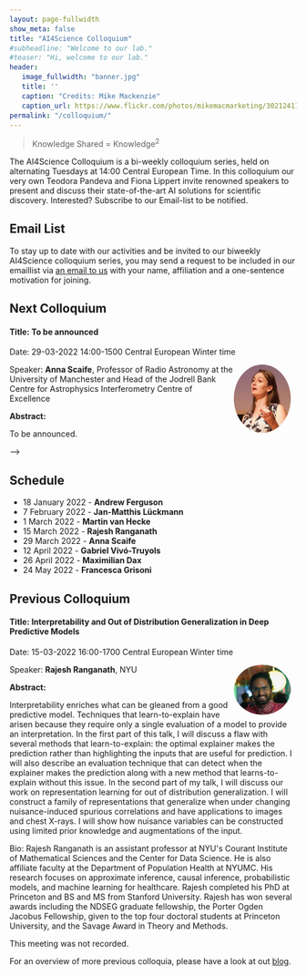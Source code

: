 ```yaml
---
layout: page-fullwidth 
show_meta: false
title: "AI4Science Colloquium"
#subheadline: "Welcome to our lab."
#teaser: "Hi, welcome to our lab."
header:
   image_fullwidth: "banner.jpg"
   title: ''
   caption: "Credits: Mike Mackenzie"
   caption_url: https://www.flickr.com/photos/mikemacmarketing/30212411048
permalink: "/colloquium/"
---
```

> Knowledge Shared = Knowledge<sup>2</sup>


The AI4Science Colloquium is a bi-weekly colloquium series, held on alternating Tuesdays at 14:00 Central European Time. In this colloquium our very own Teodora Pandeva and Fiona Lippert invite renowned speakers to present and discuss their state-of-the-art AI solutions for scientific discovery. Interested? Subscribe to our Email-list to be notified.

## Email List
To stay up to date with our activities and be invited to our biweekly AI4Science colloquium series, you may send a request to be included in our emaillist via [an email to us][9] with your name, affiliation and a one-sentence motivation for joining.

## Next Colloquium

#### Title: To be announced

Date: 29-03-2022 14:00-1500 Central European Winter time


 <img src="../people/AnnaScaife.jpeg"
     alt="AnnaScaife"
     width="100"
     style="float: right; margin-right: 10px; border-radius:50%;" />

Speaker: **Anna Scaife**, Professor of Radio Astronomy at the University of Manchester and Head of the Jodrell Bank Centre for Astrophysics Interferometry Centre of Excellence

**Abstract:** <br/>

To be announced.

-->
## Schedule

- 18 January 2022 - **Andrew Ferguson**
- 7 February 2022 - **Jan-Matthis Lückmann** 
- 1 March 2022 - **Martin van Hecke**
- 15 March 2022 - **Rajesh Ranganath**
- 29 March 2022 - **Anna Scaife**
- 12 April 2022 - **Gabriel Vivó-Truyols**
- 26 April 2022 - **Maximilian Dax**
- 24 May 2022 - **Francesca Grisoni**


## Previous Colloquium

#### Title: Interpretability and Out of Distribution Generalization in Deep Predictive Models
Date: 15-03-2022 16:00-1700 Central European Winter time


 <img src="../people/RajeshRanganath.jpeg"
     alt="RajashRanganath"
     width="100"
     style="float: right; margin-right: 10px; border-radius:50%;" />

Speaker: **Rajesh Ranganath**, NYU

**Abstract:** <br/>

Interpretability enriches what can be gleaned from a good predictive
model. Techniques that learn-to-explain have arisen because they
require only a single evaluation of a model to provide an
interpretation. In the first part of this talk, I will discuss a flaw
with several methods that learn-to-explain: the optimal explainer
makes the prediction rather than highlighting the inputs that are
useful for prediction. I will also describe an evaluation technique
that can detect when the explainer makes the prediction along with a
new method that learns-to-explain without this issue.
In the second part of my talk, I will discuss our work on
representation learning for out of distribution generalization. I will
construct a family of representations that generalize when under
changing  nuisance-induced spurious correlations and have applications
to images and chest X-rays. I will show how nuisance variables can be
constructed using limited prior knowledge and augmentations of the input.

Bio:
Rajesh Ranganath is an assistant professor at NYU's Courant Institute
of Mathematical Sciences and the Center for Data Science. He is also
affiliate faculty at the Department of Population Health at NYUMC. His
research focuses on approximate inference, causal inference,
probabilistic models,  and machine learning for healthcare. Rajesh
completed his PhD at Princeton and BS and MS from Stanford University.
Rajesh has won several awards including the NDSEG graduate fellowship,
the Porter Ogden Jacobus Fellowship, given to the top four doctoral
students at Princeton University, and the Savage Award in Theory and
Methods.

This meeting was not recorded.

<!---
<a class="radius button small" href="https://drive.google.com/file/d/1PryMUuxAw09Flpfa9J0Z7m4cQexa3Q5G/view?usp=sharing">Watch Back ›</a>
-->

For an overview of more  previous colloquia, please have a look at out [blog][2].

[1]: https://bereau.group/
[2]: /blog/
[9]: /contact/
[3]:https://github.com/undark-lab/swyft
[4]:https://arxiv.org/abs/2011.13951
[5]:http://www.mathben.com/
[6]:https://pubs.acs.org/doi/10.1021/acs.jctc.0c00981
[7]:https://github.com/Ensing-Laboratory/FABULOUS
[8]:www.evozyne.com

